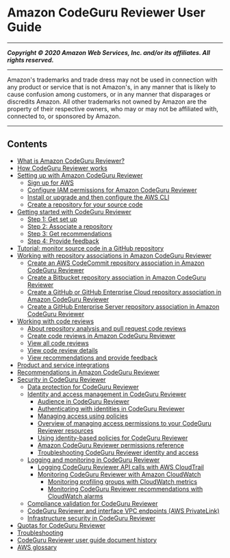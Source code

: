 # Amazon CodeGuru Reviewer User Guide

-----
*****Copyright &copy; 2020 Amazon Web Services, Inc. and/or its affiliates. All rights reserved.*****

-----
Amazon's trademarks and trade dress may not be used in 
     connection with any product or service that is not Amazon's, 
     in any manner that is likely to cause confusion among customers, 
     or in any manner that disparages or discredits Amazon. All other 
     trademarks not owned by Amazon are the property of their respective
     owners, who may or may not be affiliated with, connected to, or 
     sponsored by Amazon.

-----
## Contents
+ [What is Amazon CodeGuru Reviewer?](welcome.md)
+ [How CodeGuru Reviewer works](how-codeguru-reviewer-works.md)
+ [Setting up with Amazon CodeGuru Reviewer](setting-up-codeguru-reviewer.md)
   + [Sign up for AWS](get-set-up-sign-up-for-aws.md)
   + [Configure IAM permissions for Amazon CodeGuru Reviewer](get-set-up-configure-iam-permissions.md)
   + [Install or upgrade and then configure the AWS CLI](get-set-up-install-cli.md)
   + [Create a repository for your source code](get-set-up-setup-repository.md)
+ [Getting started with CodeGuru Reviewer](getting-started-with-guru.md)
   + [Step 1: Get set up](getting-started-prequisites.md)
   + [Step 2: Associate a repository](getting-started-associate-repository.md)
   + [Step 3: Get recommendations](get-results.md)
   + [Step 4: Provide feedback](provide-feedback.md)
+ [Tutorial: monitor source code in a GitHub repository](tutorial-github-reviewer.md)
+ [Working with repository associations in Amazon CodeGuru Reviewer](working-with-repositories.md)
   + [Create an AWS CodeCommit repository association in Amazon CodeGuru Reviewer](create-codecommit-association.md)
   + [Create a Bitbucket repository association in Amazon CodeGuru Reviewer](create-bitbucket-association.md)
   + [Create a GitHub or GitHub Enterprise Cloud repository association in Amazon CodeGuru Reviewer](create-github-association.md)
   + [Create a GitHub Enterprise Server repository association in Amazon CodeGuru Reviewer](create-github-enterprise-association.md)
+ [Working with code reviews](code-reviews.md)
   + [About repository analysis and pull request code reviews](repository-analysis-vs-pull-request.md)
   + [Create code reviews in Amazon CodeGuru Reviewer](create-code-reviews.md)
   + [View all code reviews](view-all-code-reviews.md)
   + [View code review details](view-code-review-details.md)
   + [View recommendations and provide feedback](give-feedback-from-code-review-details.md)
+ [Product and service integrations](integrations.md)
+ [Recommendations in Amazon CodeGuru Reviewer](recommendations.md)
+ [Security in CodeGuru Reviewer](security.md)
   + [Data protection for CodeGuru Reviewer](data-protection.md)
   + [Identity and access management in CodeGuru Reviewer](auth-and-access-control.md)
      + [Audience in CodeGuru Reviewer](security_iam_audience.md)
      + [Authenticating with identities in CodeGuru Reviewer](security_iam_authentication.md)
      + [Managing access using policies](security_iam_access-manage.md)
      + [Overview of managing access permissions to your CodeGuru Reviewer resources](security_iam_service-with-iam.md)
      + [Using identity-based policies for CodeGuru Reviewer](auth-and-access-control-iam-identity-based-access-control.md)
      + [Amazon CodeGuru Reviewer permissions reference](auth-and-access-control-permissions-reference.md)
      + [Troubleshooting CodeGuru Reviewer identity and access](security_iam_troubleshoot.md)
   + [Logging and monitoring in CodeGuru Reviewer](security-incident-response.md)
      + [Logging CodeGuru Reviewer API calls with AWS CloudTrail](logging-using-cloudtrail.md)
      + [Monitoring CodeGuru Reviewer with Amazon CloudWatch](monitoring.md)
         + [Monitoring profiling groups with CloudWatch metrics](cloudwatch-metric.md)
         + [Monitoring CodeGuru Reviewer recommendations with CloudWatch alarms](cloudwatch-alarm.md)
   + [Compliance validation for CodeGuru Reviewer](codeguru-profilerE-compliance.md)
   + [CodeGuru Reviewer and interface VPC endpoints (AWS PrivateLink)](vpc-interface-endpoints.md)
   + [Infrastructure security in CodeGuru Reviewer](infrastructure-security.md)
+ [Quotas for CodeGuru Reviewer](quotas.md)
+ [Troubleshooting](troubleshooting.md)
+ [CodeGuru Reviewer user guide document history](doc-history.md)
+ [AWS glossary](glossary.md)
